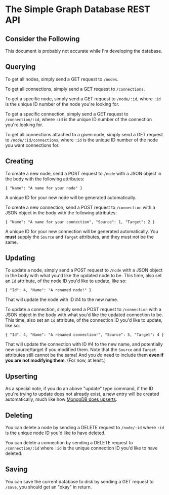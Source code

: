 # The Simple Graph Database REST API

## Consider the Following

This document is probably not accurate while I'm developing the database.

## Querying

To get all nodes, simply send a GET request to `/nodes`.

To get all connections, simply send a GET request to `/connections`.

To get a specific node, simply send a GET request to `/node/:id`, where `:id` is the unique ID number of the node you're looking for.

To get a specific connection, simply send a GET request to `/connection/:id`, where `:id` is the unique ID number of the connection you're looking for.

To get all connections attached to a given node, simply send a GET request to `/node/:id/connections`, where `:id` is the unique ID number of the node you want connections for.

## Creating

To create a new node, send a POST request to `/node` with a JSON object in the body with the following attributes:

    { "Name": "A name for your node" }

A unique ID for your new node will be generated automatically.

To create a new connection, send a POST request to `/connection` with a JSON object in the body with the following attributes: 

    { "Name": "A name for your connection", "Source": 1, "Target": 2 }

A unique ID for your new connection will be generated automatically. You **must** supply the `Source` and `Target` attributes, and they must not be the same.

## Updating

To update a node, simply send a POST request to `/node` with a JSON object in the body with what you'd like the updated node to be. This time, also set an `Id` attribute, of the node ID you'd like to update, like so:

    { "Id": 4, "Name": "A renamed node!" }

That will update the node with ID #4 to the new name.

To update a connection, simply send a POST request to `/connection` with a JSON object in the body with what you'd like the updated connection to be. This time, also set an `Id` attribute, of the connection ID you'd like to update, like so:

    { "Id": 4, "Name": "A renamed connection!", "Source": 5, "Target": 4 }

That will update the connection with ID #4 to the new name, and potentially new source/target if you modified them. Note that the `Source` and `Target` attributes still cannot be the same! And you *do* need to include them **even if you are not modifying them**. (For now, at least.)

## Upserting

As a special note, if you do an above "update" type command, if the ID you're trying to update does not already exist, a new entry will be created automatically, much like how [MongoDB does upserts](http://docs.mongodb.org/manual/reference/method/db.collection.update/).

## Deleting

You can delete a node by sending a DELETE request to `/node/:id` where `:id` is the unique node ID you'd like to have deleted.

You can delete a connection by sending a DELETE request to `/connection/:id` where `:id` is the unique connection ID you'd like to have deleted.

## Saving

You can save the current database to disk by sending a GET request to `/save`, you should get an "okay" in return.